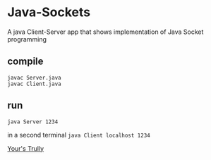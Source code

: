 # Java-Sockets
A java Client-Server app that shows implementation of Java Socket programming

## compile  
`javac Server.java`   
`javac Client.java`

## run
`java Server 1234`

in a second terminal
`java Client localhost 1234`

<a href="https://github.com/wangai" target="_blank">Your's Trully</a>
